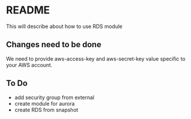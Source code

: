 # README #
This will describe about how to use RDS  module

## Changes need to be done ##
We need to provide aws-access-key and aws-secret-key value specific to your AWS account.

## To Do
- add security group from external
- create module for aurora
- create RDS from snapshot

